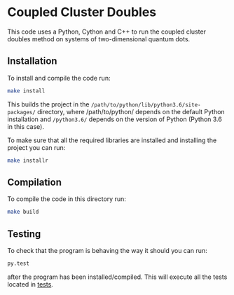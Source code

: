 # Coupled Cluster Doubles

This code uses a Python, Cython and C++ to run the coupled cluster doubles method on systems
of two-dimensional quantum dots.

## Installation

To install and compile the code run:
```bash
make install
```

This builds the project in the `/path/to/python/lib/python3.6/site-packages/` directory,
where /path/to/python/ depends on the default Python installation and `/python3.6/`
depends on the version of Python (Python 3.6 in this case).

To make sure that all the required libraries are installed and installing the project
you can run:
```bash
make installr
```

## Compilation

To compile the code in this directory run:
```bash
make build
```

## Testing

To check that the program is behaving the way it should you can run:
```bash
py.test
```
after the program has been installed/compiled. This will execute all the tests located in
[tests](tests).
